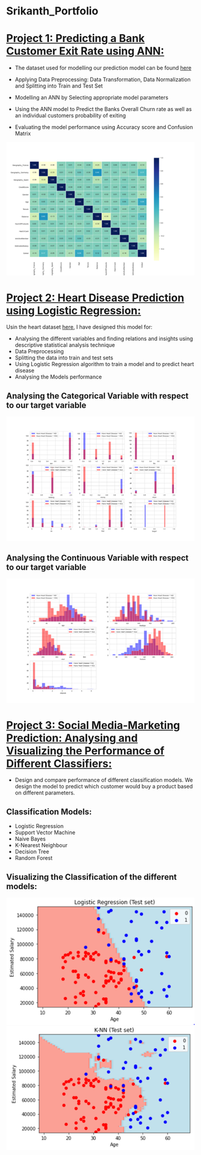 # Srikanth_Portfolio


# [Project 1: Predicting a Bank Customer Exit Rate using ANN:](https://github.com/srikanthv0610/Artificial-Neural-Network_Predicting-BankCustomer-ExitRate)

* The dataset used for modelling our prediction model can be found [here](https://github.com/srikanthv0610/Artificial-Neural-Network_Predicting-BankCustomer-ExitRate/tree/main/Dataset)

* Applying Data Preprocessing: Data Transformation, Data Normalization and Splitting into Train and Test Set
* Modelling an ANN by Selecting appropriate model parameters
* Using the ANN model to Predict the Banks Overall Churn rate as well as an individual customers probability of exiting 
* Evaluating the model performance using Accuracy score and Confusion Matrix

![Correlation_analysis](https://github.com/srikanthv0610/Srikanth_Portfolio/blob/main/Images/Correlation_analysis.png)

# [Project 2: Heart Disease Prediction using Logistic Regression:](https://github.com/srikanthv0610/Logistic_Regression-Heart_Disease_Prediction) 

Usin the heart dataset [here](https://github.com/srikanthv0610/Logistic_Regression-Heart_Disease_Prediction/blob/main/Dataset), I have designed this model for:
* Analysing the different variables and finding relations and insights using descriptive statistical analysis technique
* Data Preprocessing
* Splitting the data into train and test sets
* Using Logistic Regression algorithm to train a model and to predict heart disease
* Analysing the Models performance

## Analysing the Categorical Variable with respect to our target variable
![Categorical Variable](https://github.com/srikanthv0610/Srikanth_Portfolio/blob/main/Images/Figure_2.png)

## Analysing the Continuous Variable with respect to our target variable
![Continuous_variable](https://github.com/srikanthv0610/Srikanth_Portfolio/blob/main/Images/Figure_3.png)

# [Project 3: Social Media-Marketing Prediction: Analysing and Visualizing the Performance of Different Classifiers:](https://github.com/srikanthv0610/ClassificationModel_Compairing-ModelPerformance-of-Different-Classifiers)

* Design and compare performance of different classification models. We design the model to predict which customer would buy a product based on different parameters. 

## Classification Models:

* Logistic Regression
* Support Vector Machine
* Naive Bayes
* K-Nearest Neighbour
* Decision Tree
* Random Forest

## Visualizing the Classification of the different models:
![LR](https://github.com/srikanthv0610/Srikanth_Portfolio/blob/main/Images/LR_Test_set_classification.png)
![KNN](https://github.com/srikanthv0610/Srikanth_Portfolio/blob/main/Images/KNN_Test_set_classification.PNG)
